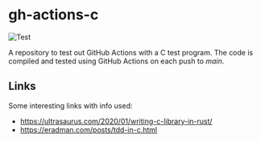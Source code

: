 # gh-actions-c

![Test](https://github.com/leonsteenkamp/gh-actions-c/actions/workflows/c-cpp.yml/badge.svg)  

A repository to test out GitHub Actions with a C test program. The code is compiled 
and tested using GitHub Actions on each push to _main_.

## Links
Some interesting links with info used:
- https://ultrasaurus.com/2020/01/writing-c-library-in-rust/
- https://eradman.com/posts/tdd-in-c.html
